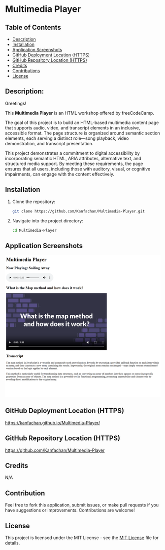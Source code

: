 # Multimedia Player

## Table of Contents

- [Description](#description)
- [Installation](#installation)
- [Application Screenshots](#application-screenshots)
- [GitHub Deployment Location (HTTPS)](#github-deployment-location-https)
- [GitHub Repository Location (HTTPS)](#github-repository-location-https)
- [Credits](#credits)
- [Contributions](#contributions)
- [License](#license)

## Description:

Greetings!

This **Multimedia Player** is an HTML workshop offered by freeCodeCamp. 

The goal of this project is to build an HTML-based multimedia content page that supports audio, video, and transcript elements in an inclusive, accessible format. The page structure is organized around semantic section elements, each serving a distinct role—song playback, video demonstration, and transcript presentation.


This project demonstrates a commitment to digital accessibility by incorporating semantic HTML, ARIA attributes, alternative text, and structured media support. By meeting these requirements, the page ensures that all users, including those with auditory, visual, or cognitive impairments, can engage with the content effectively.


## Installation

1. Clone the repository:
   ```bash
   git clone https://github.com/Kanfachan/Multimedia-Player.git
   ```
2. Navigate into the project directory:
   ```bash
   cd Multimedia-Player
   ```

## Application Screenshots
![screenshot](/screenshots/screenshot.png)

## GitHub Deployment Location (HTTPS)

https://kanfachan.github.io/Multimedia-Player/

## GitHub Repository Location (HTTPS)

https://github.com/Kanfachan/Multimedia-Player

## Credits

N/A

## Contribution

Feel free to fork this application, submit issues, or make pull requests if you have suggestions or improvements. Contributions are welcome!

## License

This project is licensed under the MIT License - see the [MIT License](LICENSE) file for details.